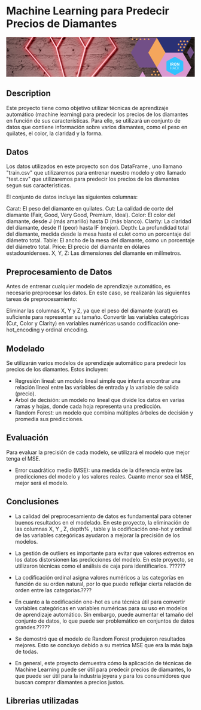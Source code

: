 # Machine Learning para Predecir Precios de Diamantes

![portada](https://github.com/Ironhack-Data-Madrid-Enero-2021/W7-Kaggle_competition/blob/main/images/PORTADA.jpg)

## Description

Este proyecto tiene como objetivo utilizar técnicas de aprendizaje automático (machine learning) para predecir los precios de los diamantes en función de sus características. Para ello, se utilizará un conjunto de datos que contiene información sobre varios diamantes, como el peso en quilates, el color, la claridad y la forma.

## Datos 
Los datos utilizados en este proyecto son dos DataFrame , uno llamano "train.csv" que utilizaremos para entrenar nuestro modelo y otro llamado "test.csv" que utilizaremos para predecir los precios de los diamantes segun sus características.

El conjunto de datos incluye las siguientes columnas:

Carat: El peso del diamante en quilates.
Cut: La calidad de corte del diamante (Fair, Good, Very Good, Premium, Ideal).
Color: El color del diamante, desde J (más amarillo) hasta D (más blanco).
Clarity: La claridad del diamante, desde I1 (peor) hasta IF (mejor).
Depth: La profundidad total del diamante, medida desde la mesa hasta el culet como un porcentaje del diámetro total.
Table: El ancho de la mesa del diamante, como un porcentaje del diámetro total.
Price: El precio del diamante en dólares estadounidenses.
X, Y, Z: Las dimensiones del diamante en milímetros.

## Preprocesamiento de Datos
Antes de entrenar cualquier modelo de aprendizaje automático, es necesario preprocesar los datos. En este caso, se realizarán las siguientes tareas de preprocesamiento:

Eliminar las columnas X, Y y Z, ya que el peso del diamante (carat) es suficiente para representar su tamaño.
Convertir las variables categóricas (Cut, Color y Clarity) en variables numéricas usando codificación one-hot_encoding y ordinal encoding.


## Modelado 

Se utilizarán varios modelos de aprendizaje automático para predecir los precios de los diamantes. Estos incluyen:

- Regresión lineal: un modelo lineal simple que intenta encontrar una relación lineal entre las variables de entrada y la variable de salida (precio).
- Árbol de decisión: un modelo no lineal que divide los datos en varias ramas y hojas, donde cada hoja representa una predicción.
- Random Forest: un modelo que combina múltiples árboles de decisión y promedia sus predicciones.

## Evaluación 
Para evaluar la precisión de cada modelo, se utilizará el modelo que mejor tenga el MSE.

- Error cuadrático medio (MSE): una medida de la diferencia entre las predicciones del modelo y los valores reales. Cuanto menor sea el MSE, mejor será el modelo.

## Conclusiones

- La calidad del preprocesamiento de datos es fundamental para obtener buenos resultados en el modelado. En este proyecto, la eliminación de las columnas X, Y , Z, depth% , table  y la codificación one-hot y ordinal de las variables categóricas ayudaron a mejorar la precisión de los modelos.

- La gestión de outliers es importante para evitar que valores extremos en los datos distorsionen las predicciones del modelo. En este proyecto, se utilizaron técnicas como el análisis de caja para identificarlos. ??????

- La codificación ordinal asigna valores numéricos a las categorías en función de su orden natural, por lo que puede reflejar cierta relación de orden entre las categorías.????

- En cuanto a la codificación one-hot es una técnica útil para convertir variables categóricas en variables numéricas para su uso en modelos de aprendizaje automático. Sin embargo, puede aumentar el tamaño del conjunto de datos, lo que puede ser problemático en conjuntos de datos grandes.?????

- Se demostró que el modelo de Random Forest produjeron resultados mejores. Esto se concluyo debido a su metrica MSE que era la más baja de todas. 

- En general, este proyecto demuestra cómo la aplicación de técnicas de Machine Learning puede ser útil para predecir precios de diamantes, lo que puede ser útil para la industria joyera y para los consumidores que buscan comprar diamantes a precios justos.

## Librerias utilizadas 

